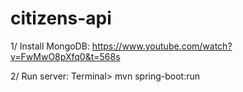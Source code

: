 # citizens-api

1/ Install MongoDB: https://www.youtube.com/watch?v=FwMwO8pXfq0&t=568s

2/ Run server: Terminal> mvn spring-boot:run

